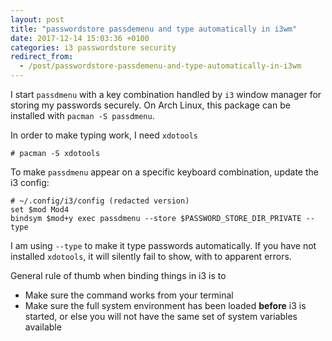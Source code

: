 ```yaml
---
layout: post
title: "passwordstore passdemenu and type automatically in i3wm"
date: 2017-12-14 15:03:36 +0100
categories: i3 passwordstore security
redirect_from:
  - /post/passwordstore-passdemenu-and-type-automatically-in-i3wm
---
```


I start `passdmenu` with a key combination handled by `i3` window manager for storing my passwords securely. On Arch Linux, this package can be installed with `pacman -S passdmenu`.

In order to make typing work, I need `xdotools`

    # pacman -S xdotools

To make `passdmenu` appear on a specific keyboard combination, update the i3 config:

    # ~/.config/i3/config (redacted version)
    set $mod Mod4
    bindsym $mod+y exec passdmenu --store $PASSWORD_STORE_DIR_PRIVATE --type

I am using `--type` to make it type passwords automatically. If you have not installed `xdotools`, it will silently fail to show, with to apparent errors.

General rule of thumb when binding things in i3 is to
- Make sure the command works from your terminal
- Make sure the full system environment has been loaded **before** i3 is started, or else you will not have the same set of system variables available